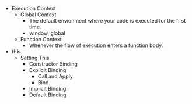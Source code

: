 - Execution Context
    - Global Context
        - The default envionment where your code is executed for the first time.
        - window, global
    - Function Context
        - Whenever the flow of execution enters a function body.
- this
    - Setting This
        - Constructor Binding
        - Explicit Binding
            - Call and Apply
            - Bind            
        - Implicit Binding
        - Default Binding
